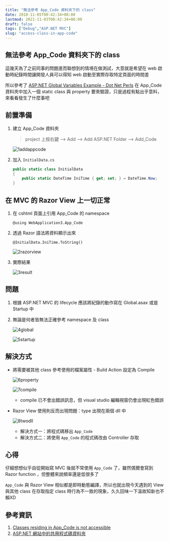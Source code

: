 ```yaml
---
title: "無法參考 App_Code 資料夾下的 class"
date: 2018-11-05T00:42:34+08:00
lastmod: 2021-11-03T00:42:34+08:00
draft: false
tags: ["Debug","ASP.NET MVC"]
slug: "access-class-in-app-code"
---
```

## 無法參考 App_Code 資料夾下的 class

這幾天為了之前同事的問題進而聯想到的情境在做測試，大意就是希望在 web 啟動時紀錄時間讓開發人員可以得知 web 啟動至實際存取特定頁面的時間差

所以參考了 [ASP.NET Global Variables Example - Dot Net Perls](https://www.dotnetperls.com/global-variables-aspnet) 在 App_Code 資料夾中加入一個 static class 與 property 要來驗證，只是過程有點出乎意料，來看看發生了什麼事吧

## 前置準備

1. 建立 App_Code 資料夾

    > project 上按右鍵 --> Add --> Add ASP.NET Folder --> Add_Code

    ![1addappcode](https://user-images.githubusercontent.com/3851540/48008657-0c527380-e155-11e8-871d-5f22220e1137.png)

2. 加入 `InitialData.cs`

    ```cs
    public static class InitialData
    {
        public static DateTime IniTime { get; set; } = DateTime.Now;
    }
    ```

## 在 MVC 的 Razor View 上一切正常

1. 在 cshtml 頁面上引用 App_Code 的 namespace

    ```razor
    @using WebApplication3.App_Code
    ```

2. 透過 Razor 語法將資料顯示出來

    ```razor
    @InitialData.IniTime.ToString()
    ```

    ![2razorview](https://user-images.githubusercontent.com/3851540/48008658-0ceb0a00-e155-11e8-9779-54f308e37766.png)

3. 實際結果

    ![3result](https://user-images.githubusercontent.com/3851540/48008660-0ceb0a00-e155-11e8-9f73-89e1ff8de510.png)

## 問題

1. 根據 ASP.NET MVC 的 lifecycle 應該將紀錄的動作寫在 Global.asax 或是 Startup 中
2. 無論是何者皆無法正確參考 namespace 及 class

    ![4global](https://user-images.githubusercontent.com/3851540/48008652-0bb9dd00-e155-11e8-87c9-bbe1d99d4b02.png)

    ![5startup](https://user-images.githubusercontent.com/3851540/48008653-0bb9dd00-e155-11e8-8021-c41791b7f6a1.png)

## 解決方式

* 將需要被其他 class 參考使用的檔案屬性 - Build Action 設定為 Compile

    ![6property](https://user-images.githubusercontent.com/3851540/48008654-0bb9dd00-e155-11e8-8e36-e55462204074.png)

    ![7compile](https://user-images.githubusercontent.com/3851540/48008655-0c527380-e155-11e8-8492-732194d08153.png)

  * compile 已不會出錯誤訊息，但 visual studio 編輯視窗仍會出現紅色錯誤

* Razor View 使用則反而出現問題：type 出現在兩個 dll 中

    ![8twodll](https://user-images.githubusercontent.com/3851540/48008656-0c527380-e155-11e8-9f86-dbea6c375823.png)

  * 解決方式一：將程式碼移出 `App_Code`
  * 解決方式二：將使用 `App_Code` 的程式碼改由 Controller 存取

## 心得

仔細想想似乎自從開始寫 MVC 後就不常使用 `App_Code` 了，雖然偶爾會寫到 Razor function ，但整體來說頻率還是低很多了

`App_Code` 與 Razor View 相似都是即時動態編譯，所以也就出現今天遇到的 View 與其他 class 在存取指定 class 時行為不一致的現象，久久回味一下溫故知新也不賴XD

## 參考資訊

1. [Classes residing in App_Code is not accessible](https://stackoverflow.com/questions/1222281/classes-residing-in-app-code-is-not-accessible)
2. [ASP.NET 網站中的共用程式碼資料夾](https://msdn.microsoft.com/zh-tw/library/t990ks23%28v=vs.100%29.aspx)
